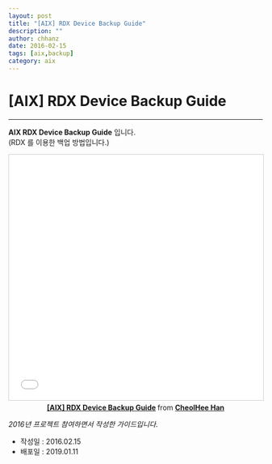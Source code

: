 ```yaml
---
layout: post
title: "[AIX] RDX Device Backup Guide"
description: ""
author: chhanz
date: 2016-02-15
tags: [aix,backup]
category: aix
---
```


# [AIX] RDX Device Backup Guide
* * *

**AIX RDX Device Backup Guide** 입니다.   
(RDX 를 이용한 백업 방법입니다.)   

<center>
<iframe src="//www.slideshare.net/slideshow/embed_code/key/re235SJ2KdxaZs" width="595" height="485" frameborder="0" marginwidth="0" marginheight="0" scrolling="no" style="border:1px solid #CCC; border-width:1px; margin-bottom:5px; max-width: 100%;" allowfullscreen> </iframe> <div style="margin-bottom:5px"> <strong> <a href="//www.slideshare.net/CheolHeeHan2/aix-rdx-device-backup-guide" title="[AIX] RDX Device Backup Guide" target="_blank">[AIX] RDX Device Backup Guide</a> </strong> from <strong><a href="https://www.slideshare.net/CheolHeeHan2" target="_blank">CheolHee Han</a></strong> </div>
</center>

_2016년 프로젝트 참여하면서 작성한 가이드입니다._

* 작성일 : 2016.02.15
* 배포일 : 2019.01.11


